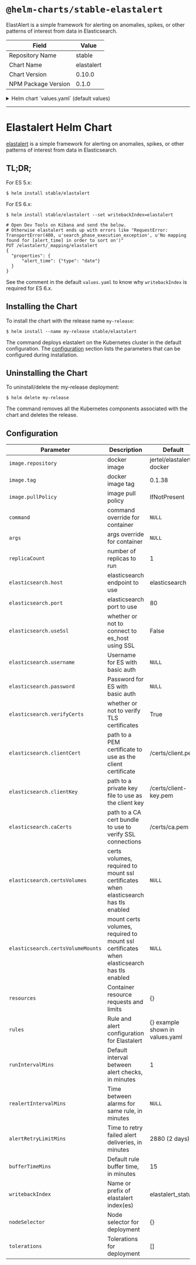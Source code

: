 # `@helm-charts/stable-elastalert`

ElastAlert is a simple framework for alerting on anomalies, spikes, or other patterns of interest from data in Elasticsearch.

| Field               | Value      |
| ------------------- | ---------- |
| Repository Name     | stable     |
| Chart Name          | elastalert |
| Chart Version       | 0.10.0     |
| NPM Package Version | 0.1.0      |

<details>

<summary>Helm chart `values.yaml` (default values)</summary>

```yaml
# number of replicas to run
replicaCount: 1

# number of helm release revisions to retain
revisionHistoryLimit: 5

# Default internal between alert checks against the elasticsearch datasource, in minutes
runIntervalMins: 1

# Default rule buffer duration, in minutes
bufferTimeMins: 15

# Amount of time to retry and deliver failed alerts (1440 minutes per day)
alertRetryLimitMins: 2880

# Default time before realerting, in minutes
realertIntervalMins: ''

# For ES 5: The name of the index which stores elastalert's statuses
# For ES 6: The prefix of the names of indices which store elastalert's statuses.
#
# See https://github.com/Yelp/elastalert/commit/c250100b7be07c68a53789569a86f87193ec37f4 for more details about this differentiation.
#
# CAUTION: It is recommended to set this to `elastalert` for ES6+. Otherwise elastalert produces confusing index names due to https://github.com/Yelp/elastalert/issues/1479#issuecomment-356380179
writebackIndex: elastalert_status

image:
  # docker image
  repository: jertel/elastalert-docker
  # docker image tag
  tag: 0.1.38
  pullPolicy: IfNotPresent
resources: {}

elasticsearch:
  # elasticsearch endpoint e.g. (svc.namespace||svc)
  host: ''
  # elasticsearch port
  port: 80
  # whether or not to connect to es_host using TLS
  useSsl: 'False'
  # Username if authenticating to ES with basic auth
  username: ''
  # Password if authenticating to ES with basic auth
  password: ''
  # whether or not to verify TLS certificates
  verifyCerts: 'True'
  # Enable certificate based authentication
  # path to a PEM certificate to use as the client certificate
  # clientCert: "/certs/client.pem"
  # path to a private key file to use as the client key
  # clientKey: "/certs/client-key.pem"
  # path to a CA cert bundle to use to verify SSL connections
  # caCerts: "/certs/ca.pem"
  # # certs volumes, required to mount ssl certificates when elasticsearch has tls enabled
  # certsVolumes:
  #   - name: es-certs
  #     secret:
  #       defaultMode: 420
  #       secretName: es-certs
  # # mount certs volumes, required to mount ssl certificates when elasticsearch has tls enabled
  # certsVolumeMounts:
  #   - name: es-certs
  #     mountPath: /certs
  #     readOnly: true

# Command and args override for container e.g. (https://kubernetes.io/docs/tasks/inject-data-application/define-command-argument-container/)
# command: ["YOUR_CUSTOM_COMMAND"]
# args: ["YOUR", "CUSTOM", "ARGS"]

# rule configurations e.g. (http://elastalert.readthedocs.io/en/latest/)
rules:
  {}
  # deadman_slack: |-
  #   ---
  #   name: Deadman Switch Slack
  #   type: frequency
  #   index: containers-*
  #   num_events: 3
  #   timeframe:
  #     minutes: 3
  #   filter:
  #   - term:
  #       message: "deadmanslack"
  #   alert:
  #   - "slack"
  #   slack:
  #   slack_webhook_url: dummy
  # deadman_pagerduty: |-
  #   ---
  #   name: Deadman Switch PagerDuty
  #   type: frequency
  #   index: containers-*
  #   num_events: 3
  #   timeframe:
  #     minutes: 3
  #   filter:
  #   - term:
  #       message: "deadmanpd"
  #   alert:
  #   - "pagerduty"
  #   pagerduty:
  #   pagerduty_service_key: dummy
  #   pagerduty_client_name: Elastalert Deadman Switch

# Support using node selectors and tolerations
# nodeSelector:
#   "node-role.kubernetes.io/infra_worker": "true"
nodeSelector: {}
# tolerations:
#   - key: "node_role"
#     operator: "Equal"
#     value: "infra_worker"
#     effect: "NoSchedule"
tolerations: []
```

</details>

---

# Elastalert Helm Chart

[elastalert](https://github.com/Yelp/elastalert) is a simple framework for alerting on anomalies, spikes, or other patterns of interest from data in Elasticsearch.

## TL;DR;

For ES 5.x:

```console
$ helm install stable/elastalert
```

For ES 6.x:

```console
$ helm install stable/elastalert --set writebackIndex=elastalert

# Open Dev Tools on Kibana and send the below.
# Otherwise elastalert ends up with errors like "RequestError: TransportError(400, u'search_phase_execution_exception', u'No mapping found for [alert_time] in order to sort on')"
PUT /elastalert/_mapping/elastalert
{
  "properties": {
      "alert_time": {"type": "date"}
  }
}
```

See the comment in the default `values.yaml` to know why `writebackIndex` is required for ES 6.x.

## Installing the Chart

To install the chart with the release name `my-release`:

```console
$ helm install --name my-release stable/elastalert
```

The command deploys elastalert on the Kubernetes cluster in the default configuration. The [configuration](#configuration) section lists the parameters that can be configured during installation.

## Uninstalling the Chart

To uninstall/delete the my-release deployment:

```console
$ helm delete my-release
```

The command removes all the Kubernetes components associated with the chart and deletes the release.

## Configuration

| Parameter                         | Description                                                                                | Default                         |
| --------------------------------- | ------------------------------------------------------------------------------------------ | ------------------------------- |
| `image.repository`                | docker image                                                                               | jertel/elastalert-docker        |
| `image.tag`                       | docker image tag                                                                           | 0.1.38                          |
| `image.pullPolicy`                | image pull policy                                                                          | IfNotPresent                    |
| `command`                         | command override for container                                                             | `NULL`                          |
| `args`                            | args override for container                                                                | `NULL`                          |
| `replicaCount`                    | number of replicas to run                                                                  | 1                               |
| `elasticsearch.host`              | elasticsearch endpoint to use                                                              | elasticsearch                   |
| `elasticsearch.port`              | elasticsearch port to use                                                                  | 80                              |
| `elasticsearch.useSsl`            | whether or not to connect to es_host using SSL                                             | False                           |
| `elasticsearch.username`          | Username for ES with basic auth                                                            | `NULL`                          |
| `elasticsearch.password`          | Password for ES with basic auth                                                            | `NULL`                          |
| `elasticsearch.verifyCerts`       | whether or not to verify TLS certificates                                                  | True                            |
| `elasticsearch.clientCert`        | path to a PEM certificate to use as the client certificate                                 | /certs/client.pem               |
| `elasticsearch.clientKey`         | path to a private key file to use as the client key                                        | /certs/client-key.pem           |
| `elasticsearch.caCerts`           | path to a CA cert bundle to use to verify SSL connections                                  | /certs/ca.pem                   |
| `elasticsearch.certsVolumes`      | certs volumes, required to mount ssl certificates when elasticsearch has tls enabled       | `NULL`                          |
| `elasticsearch.certsVolumeMounts` | mount certs volumes, required to mount ssl certificates when elasticsearch has tls enabled | `NULL`                          |
| `resources`                       | Container resource requests and limits                                                     | {}                              |
| `rules`                           | Rule and alert configuration for Elastalert                                                | {} example shown in values.yaml |
| `runIntervalMins`                 | Default interval between alert checks, in minutes                                          | 1                               |
| `realertIntervalMins`             | Time between alarms for same rule, in minutes                                              | `NULL`                          |
| `alertRetryLimitMins`             | Time to retry failed alert deliveries, in minutes                                          | 2880 (2 days)                   |
| `bufferTimeMins`                  | Default rule buffer time, in minutes                                                       | 15                              |
| `writebackIndex`                  | Name or prefix of elastalert index(es)                                                     | elastalert_status               |
| `nodeSelector`                    | Node selector for deployment                                                               | {}                              |
| `tolerations`                     | Tolerations for deployment                                                                 | []                              |
